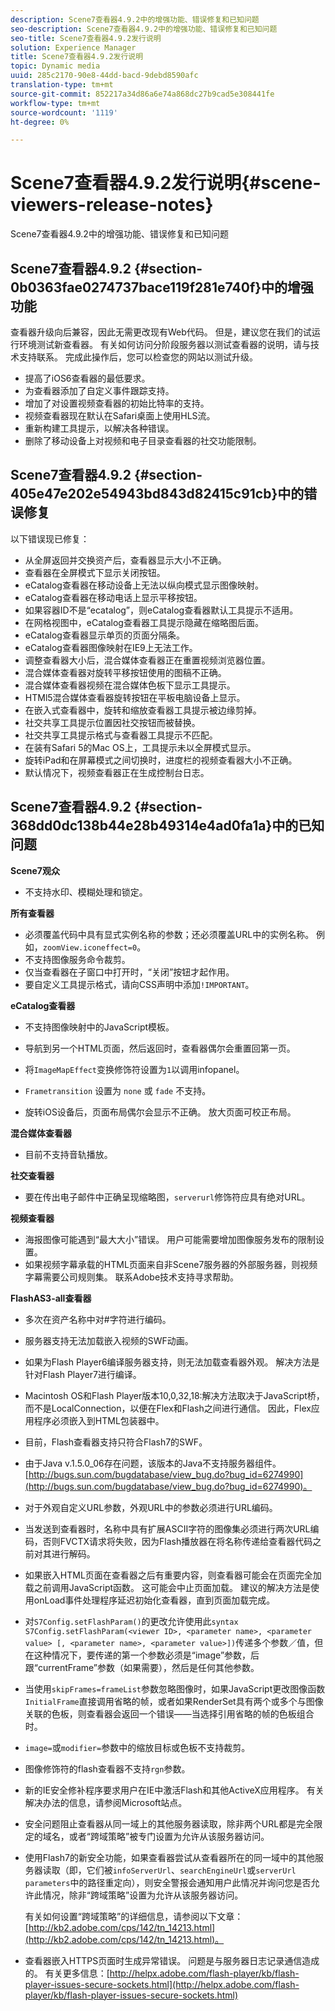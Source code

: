 ```yaml
---
description: Scene7查看器4.9.2中的增强功能、错误修复和已知问题
seo-description: Scene7查看器4.9.2中的增强功能、错误修复和已知问题
seo-title: Scene7查看器4.9.2发行说明
solution: Experience Manager
title: Scene7查看器4.9.2发行说明
topic: Dynamic media
uuid: 285c2170-90e8-44dd-bacd-9debd8590afc
translation-type: tm+mt
source-git-commit: 852217a34d86a6e74a868dc27b9cad5e308441fe
workflow-type: tm+mt
source-wordcount: '1119'
ht-degree: 0%

---
```



# Scene7查看器4.9.2发行说明{#scene-viewers-release-notes}

Scene7查看器4.9.2中的增强功能、错误修复和已知问题

## Scene7查看器4.9.2 {#section-0b0363fae0274737bace119f281e740f}中的增强功能

查看器升级向后兼容，因此无需更改现有Web代码。 但是，建议您在我们的试运行环境测试新查看器。 有关如何访问分阶段服务器以测试查看器的说明，请与技术支持联系。 完成此操作后，您可以检查您的网站以测试升级。

* 提高了iOS6查看器的最低要求。
* 为查看器添加了自定义事件跟踪支持。
* 增加了对设置视频查看器的初始比特率的支持。
* 视频查看器现在默认在Safari桌面上使用HLS流。
* 重新构建工具提示，以解决各种错误。
* 删除了移动设备上对视频和电子目录查看器的社交功能限制。

## Scene7查看器4.9.2 {#section-405e47e202e54943bd843d82415c91cb}中的错误修复

以下错误现已修复：

* 从全屏返回并交换资产后，查看器显示大小不正确。
* 查看器在全屏模式下显示关闭按钮。
* eCatalog查看器在移动设备上无法以纵向模式显示图像映射。
* eCatalog查看器在移动电话上显示平移按钮。
* 如果容器ID不是“ecatalog”，则eCatalog查看器默认工具提示不适用。
* 在网格视图中，eCatalog查看器工具提示隐藏在缩略图后面。
* eCatalog查看器显示单页的页面分隔条。
* eCatalog查看器图像映射在IE9上无法工作。
* 调整查看器大小后，混合媒体查看器正在重置视频浏览器位置。
* 混合媒体查看器对旋转平移按钮使用的图稿不正确。
* 混合媒体查看器视频在混合媒体色板下显示工具提示。
* HTMl5混合媒体查看器旋转按钮在平板电脑设备上显示。
* 在嵌入式查看器中，旋转和缩放查看器工具提示被边缘剪掉。
* 社交共享工具提示位置因社交按钮而被替换。
* 社交共享工具提示格式与查看器工具提示不匹配。
* 在装有Safari 5的Mac OS上，工具提示未以全屏模式显示。
* 旋转iPad和在屏幕模式之间切换时，进度栏的视频查看器大小不正确。
* 默认情况下，视频查看器正在生成控制台日志。

## Scene7查看器4.9.2 {#section-368dd0dc138b44e28b49314e4ad0fa1a}中的已知问题

**Scene7观众**

* 不支持水印、模糊处理和锁定。

**所有查看器**

* 必须覆盖代码中具有显式实例名称的参数；还必须覆盖URL中的实例名称。 例如，`zoomView.iconeffect=0`。
* 不支持图像服务命令裁剪。
* 仅当查看器在子窗口中打开时，“关闭”按钮才起作用。
* 要自定义工具提示格式，请向CSS声明中添加`!IMPORTANT`。

**eCatalog查看器**

* 不支持图像映射中的JavaScript模板。
* 导航到另一个HTML页面，然后返回时，查看器偶尔会重置回第一页。
* 将`ImageMapEffect`变换修饰符设置为`1`以调用infopanel。

* `Frametransition` 设置为 `none` 或 `fade` 不支持。

* 旋转iOS设备后，页面布局偶尔会显示不正确。 放大页面可校正布局。

**混合媒体查看器**

* 目前不支持音轨播放。

**社交查看器**

* 要在传出电子邮件中正确呈现缩略图，`serverurl`修饰符应具有绝对URL。

**视频查看器**

* 海报图像可能遇到“最大大小”错误。 用户可能需要增加图像服务发布的限制设置。
* 如果视频字幕承载的HTML页面来自非Scene7服务器的外部服务器，则视频字幕需要公司规则集。 联系Adobe技术支持寻求帮助。

**FlashAS3-all查看器**

* 多次在资产名称中对#字符进行编码。
* 服务器支持无法加载嵌入视频的SWF动画。
* 如果为Flash Player6编译服务器支持，则无法加载查看器外观。 解决方法是针对Flash Player7进行编译。
* Macintosh OS和Flash Player版本10,0,32,18:解决方法取决于JavaScript桥，而不是LocalConnection，以便在Flex和Flash之间进行通信。 因此，Flex应用程序必须嵌入到HTML包装器中。
* 目前，Flash查看器支持只符合Flash7的SWF。
* 由于Java v.1.5.0_06存在问题，该版本的Java不支持服务器组件。 [http://bugs.sun.com/bugdatabase/view_bug.do?bug_id=6274990](http://bugs.sun.com/bugdatabase/view_bug.do?bug_id=6274990)。
* 对于外观自定义URL参数，外观URL中的参数必须进行URL编码。
* 当发送到查看器时，名称中具有扩展ASCII字符的图像集必须进行两次URL编码，否则FVCTX请求将失败，因为Flash播放器在将名称传递给查看器代码之前对其进行解码。
* 如果嵌入HTML页面在查看器之后有重要内容，则查看器可能会在页面完全加载之前调用JavaScript函数。 这可能会中止页面加载。 建议的解决方法是使用onLoad事件处理程序延迟初始化查看器，直到页面加载完成。
* 对`S7Config.setFlashParam()`的更改允许使用此`syntax S7Config.setFlashParam(<viewer ID>, <parameter name>, <parameter value> [, <parameter name>, <parameter value>])`传递多个参数／值，但在这种情况下，要传递的第一个参数必须是“image”参数，后跟“currentFrame”参数（如果需要），然后是任何其他参数。

* 当使用`skipFrames=frameList`参数忽略图像时，如果JavaScript更改图像函数`InitialFrame`直接调用省略的帧，或者如果RenderSet具有两个或多个与图像关联的色板，则查看器会返回一个错误——当选择引用省略的帧的色板组合时。

* `image=`或`modifier=`参数中的缩放目标或色板不支持裁剪。

* 图像修饰符的flash查看器不支持`rgn`参数。
* 新的IE安全修补程序要求用户在IE中激活Flash和其他ActiveX应用程序。 有关解决办法的信息，请参阅Microsoft站点。
* 安全问题阻止查看器从同一域上的其他服务器读取，除非两个URL都是完全限定的域名，或者“跨域策略”被专门设置为允许从该服务器访问。
* 使用Flash7的新安全功能，如果查看器尝试从查看器所在的同一域中的其他服务器读取（即，它们被`infoServerUrl`、`searchEngineUrl`或`serverUrl parameters`中的路径重定向），则安全警报会通知用户此情况并询问您是否允许此情况，除非“跨域策略”设置为允许从该服务器访问。

   有关如何设置“跨域策略”的详细信息，请参阅以下文章：[http://kb2.adobe.com/cps/142/tn_14213.html](http://kb2.adobe.com/cps/142/tn_14213.html)。

* 查看器嵌入HTTPS页面时生成异常错误。 问题是与服务器日志记录通信造成的。 有关更多信息：[http://helpx.adobe.com/flash-player/kb/flash-player-issues-secure-sockets.html](http://helpx.adobe.com/flash-player/kb/flash-player-issues-secure-sockets.html)

